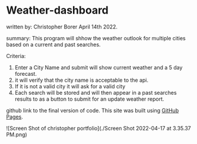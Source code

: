 # Weather-dashboard
written by: Christopher Borer April 14th 2022.

summary:
This program will shhow the weather outlook for multiple cities based on a current and past searches.



Criteria:
1. Enter a City Name and submit will show current weather and a 5 day forecast.
2. it will verify that the city name is acceptable to the api.
3. If it is not a valid city it will ask for a valid city
4. Each search will be stored and will then appear in a past searches results to as a button to submit for an update weather report.

github link to the final version of code.
This site was built using [GitHub Pages](https://github.com/cspower5/Weather-dashboard).

![Screen Shot of christopher portfolio](./Screen Shot 2022-04-17 at 3.35.37 PM.png)
